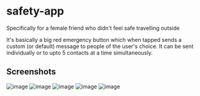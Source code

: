 # safety-app
Specifically for a female friend who didn't feel safe travelling outside


It's basically a big red emergency button which when tapped sends a custom (or default) message to people of the user's choice. It can be sent individually or to upto 5 contacts at a time simultaneously.

## Screenshots
![image](https://github.com/indrayudd/safety-app/assets/69083680/954abf74-4949-402c-9a39-ed478e1362f1 "The Main Page")
![image](https://github.com/indrayudd/safety-app/assets/69083680/f75f93ff-d297-40e1-9e14-c6f92d35127e "List of Contacts")
![image](https://github.com/indrayudd/safety-app/assets/69083680/b5c8a760-0e91-4185-a6e5-2b364d2d86fd "Edit Page for List of Contacts")
![image](https://github.com/indrayudd/safety-app/assets/69083680/69f88c74-2531-4ea2-937c-ccbfc79bd1e2 "Page to Edit Message")
![image](https://github.com/indrayudd/safety-app/assets/69083680/ecfbbea9-4e68-41c6-a1a0-ba76bdc569e1 "Text on the Contact's End")


